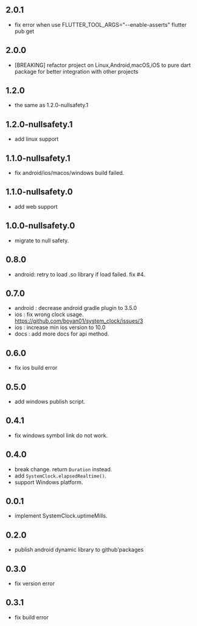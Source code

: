 ## 2.0.1

* fix error when use FLUTTER_TOOL_ARGS="--enable-asserts" flutter pub get

## 2.0.0

* [BREAKING] refactor project on Linux,Android,macOS,iOS to pure dart package for better integration with other projects

## 1.2.0

* the same as 1.2.0-nullsafety.1

## 1.2.0-nullsafety.1

* add linux support

## 1.1.0-nullsafety.1

* fix android/ios/macos/windows build failed.

## 1.1.0-nullsafety.0

* add web support

## 1.0.0-nullsafety.0

* migrate to null safety.

## 0.8.0

* android: retry to load .so library if load failed. fix #4.

## 0.7.0

* android : decrease android gradle plugin to 3.5.0
* ios : fix wrong clock usage. https://github.com/boyan01/system_clock/issues/3
* ios : increase min ios version to 10.0
* docs : add more docs for api method.

## 0.6.0

* fix ios build error

## 0.5.0

* add windows publish script.

## 0.4.1

* fix windows symbol link do not work.

## 0.4.0

* break change. return `Duration` instead.
* add `SystemClock.elapsedRealtime()`.
* support Windows platform.

## 0.0.1

* implement SystemClock.uptimeMills.

## 0.2.0

* publish android dynamic library to github'packages

## 0.3.0

* fix version error

## 0.3.1

* fix build error 